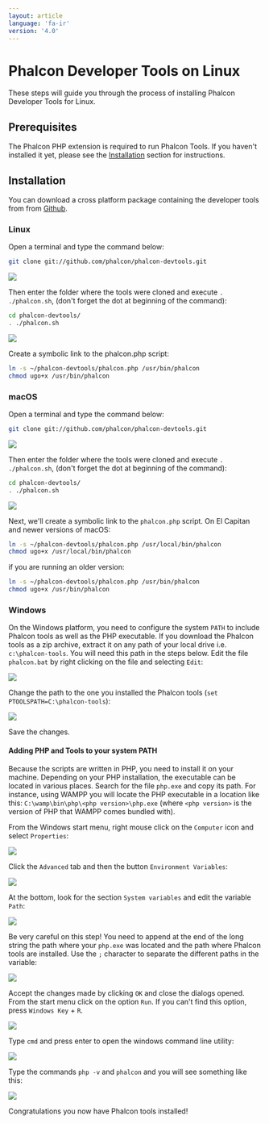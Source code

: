 ```yaml
---
layout: article
language: 'fa-ir'
version: '4.0'
---
```


<a name='overview'></a>

# Phalcon Developer Tools on Linux

These steps will guide you through the process of installing Phalcon Developer Tools for Linux.

<a name='prerequisites'></a>

## Prerequisites

The Phalcon PHP extension is required to run Phalcon Tools. If you haven't installed it yet, please see the [Installation](/4.0/en//installation) section for instructions.

<a name='installation'></a>

## Installation

You can download a cross platform package containing the developer tools from from [Github](https://github.com/phalcon/phalcon-devtools).

<a name='installation-linux'></a>

### Linux

Open a terminal and type the command below:

```bash
git clone git://github.com/phalcon/phalcon-devtools.git
```

![](/assets/images/content/devtools-linux-1.png)

Then enter the folder where the tools were cloned and execute `. ./phalcon.sh`, (don't forget the dot at beginning of the command):

```bash
cd phalcon-devtools/
. ./phalcon.sh
```

![](/assets/images/content/devtools-linux-2.png)

Create a symbolic link to the phalcon.php script:

```bash
ln -s ~/phalcon-devtools/phalcon.php /usr/bin/phalcon
chmod ugo+x /usr/bin/phalcon
```

<a name='installation-mac'></a>

### macOS

Open a terminal and type the command below:

```bash
git clone git://github.com/phalcon/phalcon-devtools.git
```

![](/assets/images/content/devtools-mac-1.png)

Then enter the folder where the tools were cloned and execute `. ./phalcon.sh`, (don't forget the dot at beginning of the command):

```bash
cd phalcon-devtools/
. ./phalcon.sh
```

![](/assets/images/content/devtools-mac-2.png)

Next, we'll create a symbolic link to the `phalcon.php` script. On El Capitan and newer versions of macOS:

```bash
ln -s ~/phalcon-devtools/phalcon.php /usr/local/bin/phalcon
chmod ugo+x /usr/local/bin/phalcon
```

if you are running an older version:

```bash
ln -s ~/phalcon-devtools/phalcon.php /usr/bin/phalcon
chmod ugo+x /usr/bin/phalcon
```

<a name='installation-windows'></a>

### Windows

On the Windows platform, you need to configure the system `PATH` to include Phalcon tools as well as the PHP executable. If you download the Phalcon tools as a zip archive, extract it on any path of your local drive i.e. `c:\phalcon-tools`. You will need this path in the steps below. Edit the file `phalcon.bat` by right clicking on the file and selecting `Edit`:

![](/assets/images/content/devtools-windows-1.png)

Change the path to the one you installed the Phalcon tools (`set PTOOLSPATH=C:\phalcon-tools`):

![](/assets/images/content/devtools-windows-2.png)

Save the changes.

<a name='installation-windows-system-path'></a>

#### Adding PHP and Tools to your system PATH

Because the scripts are written in PHP, you need to install it on your machine. Depending on your PHP installation, the executable can be located in various places. Search for the file `php.exe` and copy its path. For instance, using WAMPP you will locate the PHP executable in a location like this: `C:\wamp\bin\php\<php version>\php.exe` (where `<php version>` is the version of PHP that WAMPP comes bundled with).

From the Windows start menu, right mouse click on the `Computer` icon and select `Properties`:

![](/assets/images/content/devtools-windows-3.png)

Click the `Advanced` tab and then the button `Environment Variables`:

![](/assets/images/content/devtools-windows-4.png)

At the bottom, look for the section `System variables` and edit the variable `Path`:

![](/assets/images/content/devtools-windows-5.png)

Be very careful on this step! You need to append at the end of the long string the path where your `php.exe` was located and the path where Phalcon tools are installed. Use the `;` character to separate the different paths in the variable:

![](/assets/images/content/devtools-windows-6.png)

Accept the changes made by clicking `OK` and close the dialogs opened. From the start menu click on the option `Run`. If you can't find this option, press `Windows Key` + `R`.

![](/assets/images/content/devtools-windows-7.png)

Type `cmd` and press enter to open the windows command line utility:

![](/assets/images/content/devtools-windows-8.png)

Type the commands `php -v` and `phalcon` and you will see something like this:

![](/assets/images/content/devtools-windows-9.png)

Congratulations you now have Phalcon tools installed!